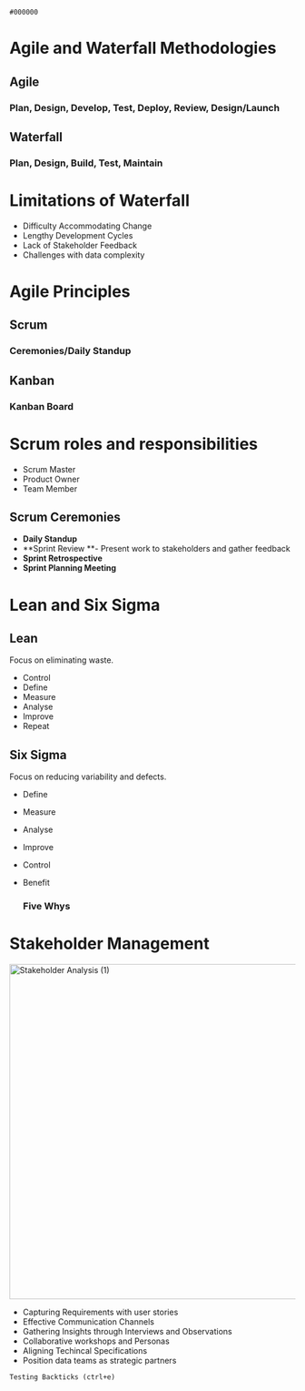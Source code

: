 `#000000`

# Agile and Waterfall Methodologies
## Agile
### Plan, Design, Develop, Test, Deploy, Review, Design/Launch

## Waterfall
### Plan, Design, Build, Test, Maintain

# Limitations of Waterfall
* Difficulty Accommodating Change
* Lengthy Development Cycles
* Lack of Stakeholder Feedback
* Challenges with data complexity

# Agile Principles
## Scrum 
### Ceremonies/Daily Standup
## Kanban
### Kanban Board

# Scrum roles and responsibilities
* Scrum Master
* Product Owner
* Team Member

## Scrum Ceremonies
* **Daily Standup**
* **Sprint Review **- Present work to stakeholders and gather feedback
* **Sprint Retrospective** 
* **Sprint Planning Meeting**

# Lean and Six Sigma
## Lean
Focus on eliminating waste.
* Control
* Define
* Measure
* Analyse
* Improve
* Repeat
## Six Sigma
Focus on reducing variability and defects.
* Define
* Measure
* Analyse
* Improve
* Control
* Benefit

  ### Five Whys
  

# Stakeholder Management
<img width="589" alt="Stakeholder Analysis (1)" src="https://github.com/user-attachments/assets/f3b59f0f-7858-4be6-8646-54b240482f49" />

* Capturing Requirements with user stories
* Effective Communication Channels
* Gathering Insights through Interviews and Observations
* Collaborative workshops and Personas
* Aligning Techincal Specifications
* Position data teams as strategic partners
  

`Testing Backticks (ctrl+e)`
